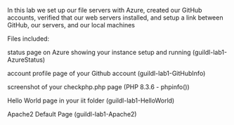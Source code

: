 In this lab we set up our file servers with Azure, created our GitHub accounts, verified that our web servers installed, and setup a link between GitHub, our servers, and our local machines



Files included:

status page on Azure showing your instance setup and running (guildl-lab1-AzureStatus)

account profile page of your Github account (guildl-lab1-GitHubInfo)

screenshot of your checkphp.php page (PHP 8.3.6 - phpinfo())

Hello World page in your iit folder (guildl-lab1-HelloWorld)

Apache2 Default Page (guildl-lab1-Apache2)

